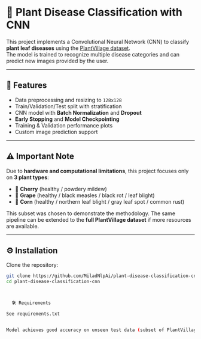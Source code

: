 # 🌱 Plant Disease Classification with CNN

This project implements a Convolutional Neural Network (CNN) to classify **plant leaf diseases** using the [PlantVillage dataset](https://www.kaggle.com/datasets/abdallahalidev/plantvillage-dataset).  
The model is trained to recognize multiple disease categories and can predict new images provided by the user.

---

## 📌 Features
- Data preprocessing and resizing to `128x128`
- Train/Validation/Test split with stratification
- CNN model with **Batch Normalization** and **Dropout**
- **Early Stopping** and **Model Checkpointing**
- Training & Validation performance plots
- Custom image prediction support

---

## ⚠️ Important Note
Due to **hardware and computational limitations**, this project focuses only on **3 plant types**:
- 🍒 **Cherry** (healthy / powdery mildew)  
- 🍇 **Grape** (healthy / black measles / black rot / leaf blight)  
- 🌽 **Corn** (healthy / northern leaf blight / gray leaf spot / common rust)  

This subset was chosen to demonstrate the methodology. The same pipeline can be extended to the **full PlantVillage dataset** if more resources are available.

---

## ⚙️ Installation
Clone the repository:
```bash
git clone https://github.com/MiladNlpAi/plant-disease-classification-cnn.git
cd plant-disease-classification-cnn



  🛠️ Requirements

See requirements.txt


Model achieves good accuracy on unseen test data (subset of PlantVillage).






